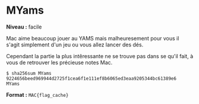 # MYams

**Niveau :** facile

Mac aime beaucoup jouer au YAMS mais malheuresement pour vous il s'agit simplement d'un jeu ou vous allez lancer des dés.

Cependant la partie la plus intêressante ne se trouve pas dans se qu'il fait, à vous de retrouver les précieuse notes Mac.

```
$ sha256sum MYams 
9224656beed969944d2725f1cea6f1e111ef8b6065ed3eaa9205344bc61389e6  MYams
```

**Format :** `MAC{flag_cache}` 

